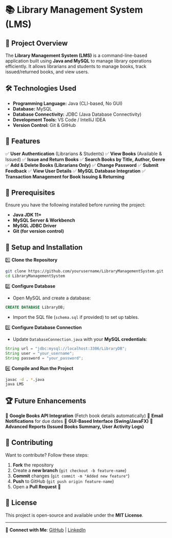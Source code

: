 # 📚 Library Management System (LMS)

## 🚀 Project Overview

The **Library Management System (LMS)** is a command-line-based application built using **Java and MySQL** to manage library operations efficiently. It allows librarians and students to manage books, track issued/returned books, and view users.

## 🛠️ Technologies Used

- **Programming Language:** Java (CLI-based, No GUI)
- **Database:** MySQL
- **Database Connectivity:** JDBC (Java Database Connectivity)
- **Development Tools:** VS Code / IntelliJ IDEA
- **Version Control:** Git & GitHub

## 🎯 Features

✅ **User Authentication** (Librarians & Students)
✅ **View Books** (Available & Issued)
✅ **Issue and Return Books**
✅ **Search Books by Title, Author, Genre**
✅ **Add & Delete Books (Librarians Only)**
✅ **Change Password**
✅ **Submit Feedback**
✅ **View User Details**
✅ **MySQL Database Integration**
✅ **Transaction Management for Book Issuing & Returning**

## 📌 Prerequisites

Ensure you have the following installed before running the project:

- **Java JDK 11+**
- **MySQL Server & Workbench**
- **MySQL JDBC Driver**
- **Git (for version control)**

## 🔧 Setup and Installation

1️⃣ **Clone the Repository**

```sh
git clone https://github.com/yourusername/LibraryManagementSystem.git
cd LibraryManagementSystem
```

2️⃣ **Configure Database**

- Open MySQL and create a database:

```sql
CREATE DATABASE LibraryDB;
```

- Import the SQL file (`schema.sql` if provided) to set up tables.

3️⃣ **Configure Database Connection**

- Update `DatabaseConnection.java` with your **MySQL credentials**:

```java
String url = "jdbc:mysql://localhost:3306/LibraryDB";
String user = "your_username";
String password = "your_password";
```

4️⃣ **Compile and Run the Project**

```sh
javac -d . *.java
java LMS
```

## 🏆 Future Enhancements

🚀 **Google Books API Integration** (Fetch book details automatically)
🚀 **Email Notifications** for due dates
🚀 **GUI-Based Interface (Swing/JavaFX)**
🚀 **Advanced Reports (Issued Books Summary, User Activity Logs)**

## 🤝 Contributing

Want to contribute? Follow these steps:

1. **Fork** the repository
2. Create a **new branch** (`git checkout -b feature-name`)
3. **Commit** changes (`git commit -m "Added new feature"`)
4. **Push** to GitHub (`git push origin feature-name`)
5. Open a **Pull Request** 🎉

## 📜 License

This project is open-source and available under the **MIT License**. 

---

🔗 **Connect with Me**: [GitHub](https://github.com/yourusername) | [LinkedIn](https://linkedin.com/in/puneet-agrawal)

